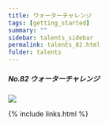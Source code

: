 ```yaml
---
title: ウォーターチャレンジ
tags: [getting_started]
summary: ""
sidebar: talents_sidebar
permalink: talents_82.html
folder: talents
---
```



##### No.82 ウォーターチャレンジ

![](https://yt3.ggpht.com/ytc/AKedOLTbCtN02EVfFE-YogZWgxCbRLhByR3LD-ACoef0xg=s176-c-k-c0x00ffffff-no-rj)






{% include links.html %}
